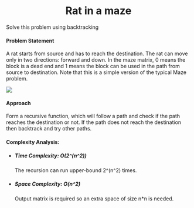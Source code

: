 <h1 align="center" >Rat in a maze</h1>
Solve this problem using backtracking
<h4>Problem Statement</h4>
<p>A rat starts from source and has to reach the destination. The rat can move only in two directions: forward and down. In the maze matrix, 0 means the block is a dead end and 1 means the block can be used in the path from source to destination. Note that this is a simple version of the typical Maze problem.</p>
<img align="center" src="https://www.geeksforgeeks.org/wp-content/uploads/ratinmaze_filled_path1.png">
<h4>Approach</h4>
<P>Form a recursive function, which will follow a path and check if the path reaches the destination or not. If the path does not reach the destination then backtrack and try other paths.</p>
<h4>Complexity Analysis:</h4>
<ul>
<li><h5>Time Complexity: O(2^(n^2))</h5><p>The recursion can run upper-bound 2^(n^2) times.</p>
<li><h5>Space Complexity: O(n^2)</h5><p>Output matrix is required so an extra space of size n*n is needed.</p>

